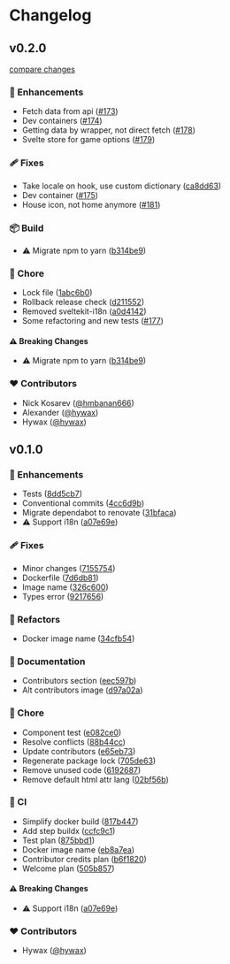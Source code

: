 # Changelog

## v0.2.0

[compare changes](https://github.com/hmbanan666/chat-game/compare/v0.1.0...v0.2.0)

### 🚀 Enhancements

- Fetch data from api ([#173](https://github.com/hmbanan666/chat-game/pull/173))
- Dev containers ([#174](https://github.com/hmbanan666/chat-game/pull/174))
- Getting data by wrapper, not direct fetch ([#178](https://github.com/hmbanan666/chat-game/pull/178))
- Svelte store for game options ([#179](https://github.com/hmbanan666/chat-game/pull/179))

### 🩹 Fixes

- Take locale on hook, use custom dictionary ([ca8dd63](https://github.com/hmbanan666/chat-game/commit/ca8dd63))
- Dev container ([#175](https://github.com/hmbanan666/chat-game/pull/175))
- House icon, not home anymore ([#181](https://github.com/hmbanan666/chat-game/pull/181))

### 📦 Build

- ⚠️ Migrate npm to yarn ([b314be9](https://github.com/hmbanan666/chat-game/commit/b314be9))

### 🏡 Chore

- Lock file ([1abc6b0](https://github.com/hmbanan666/chat-game/commit/1abc6b0))
- Rollback release check ([d211552](https://github.com/hmbanan666/chat-game/commit/d211552))
- Removed sveltekit-i18n ([a0d4142](https://github.com/hmbanan666/chat-game/commit/a0d4142))
- Some refactoring and new tests ([#177](https://github.com/hmbanan666/chat-game/pull/177))

#### ⚠️ Breaking Changes

- ⚠️ Migrate npm to yarn ([b314be9](https://github.com/hmbanan666/chat-game/commit/b314be9))

### ❤️ Contributors

- Nick Kosarev ([@hmbanan666](http://github.com/hmbanan666))
- Alexander ([@hywax](http://github.com/hywax))
- Hywax ([@hywax](http://github.com/hywax))

## v0.1.0

### 🚀 Enhancements

- Tests ([8dd5cb7](https://github.com/hmbanan666/chat-game/commit/8dd5cb7))
- Conventional commits ([4cc6d9b](https://github.com/hmbanan666/chat-game/commit/4cc6d9b))
- Migrate dependabot to renovate ([31bfaca](https://github.com/hmbanan666/chat-game/commit/31bfaca))
- ⚠️ Support i18n ([a07e69e](https://github.com/hmbanan666/chat-game/commit/a07e69e))

### 🩹 Fixes

- Minor changes ([7155754](https://github.com/hmbanan666/chat-game/commit/7155754))
- Dockerfile ([7d6db81](https://github.com/hmbanan666/chat-game/commit/7d6db81))
- Image name ([326c600](https://github.com/hmbanan666/chat-game/commit/326c600))
- Types error ([9217656](https://github.com/hmbanan666/chat-game/commit/9217656))

### 💅 Refactors

- Docker image name ([34cfb54](https://github.com/hmbanan666/chat-game/commit/34cfb54))

### 📖 Documentation

- Contributors section ([eec597b](https://github.com/hmbanan666/chat-game/commit/eec597b))
- Alt contributors image ([d97a02a](https://github.com/hmbanan666/chat-game/commit/d97a02a))

### 🏡 Chore

- Component test ([e082ce0](https://github.com/hmbanan666/chat-game/commit/e082ce0))
- Resolve conflicts ([88b44cc](https://github.com/hmbanan666/chat-game/commit/88b44cc))
- Update contributors ([e65eb73](https://github.com/hmbanan666/chat-game/commit/e65eb73))
- Regenerate package lock ([705de63](https://github.com/hmbanan666/chat-game/commit/705de63))
- Remove unused code ([6192687](https://github.com/hmbanan666/chat-game/commit/6192687))
- Remove default html attr lang ([02bf56b](https://github.com/hmbanan666/chat-game/commit/02bf56b))

### 🤖 CI

- Simplify docker build ([817b447](https://github.com/hmbanan666/chat-game/commit/817b447))
- Add step buildx ([ccfc9c1](https://github.com/hmbanan666/chat-game/commit/ccfc9c1))
- Test plan ([875bbd1](https://github.com/hmbanan666/chat-game/commit/875bbd1))
- Docker image name ([eb8a7ea](https://github.com/hmbanan666/chat-game/commit/eb8a7ea))
- Contributor credits plan ([b6f1820](https://github.com/hmbanan666/chat-game/commit/b6f1820))
- Welcome plan ([505b857](https://github.com/hmbanan666/chat-game/commit/505b857))

#### ⚠️ Breaking Changes

- ⚠️ Support i18n ([a07e69e](https://github.com/hmbanan666/chat-game/commit/a07e69e))

### ❤️ Contributors

- Hywax ([@hywax](http://github.com/hywax))
